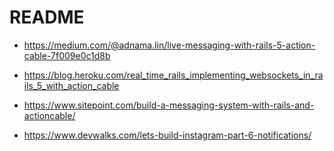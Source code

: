 # README


* https://medium.com/@adnama.lin/live-messaging-with-rails-5-action-cable-7f009e0c1d8b

* https://blog.heroku.com/real_time_rails_implementing_websockets_in_rails_5_with_action_cable

* https://www.sitepoint.com/build-a-messaging-system-with-rails-and-actioncable/

* https://www.devwalks.com/lets-build-instagram-part-6-notifications/
